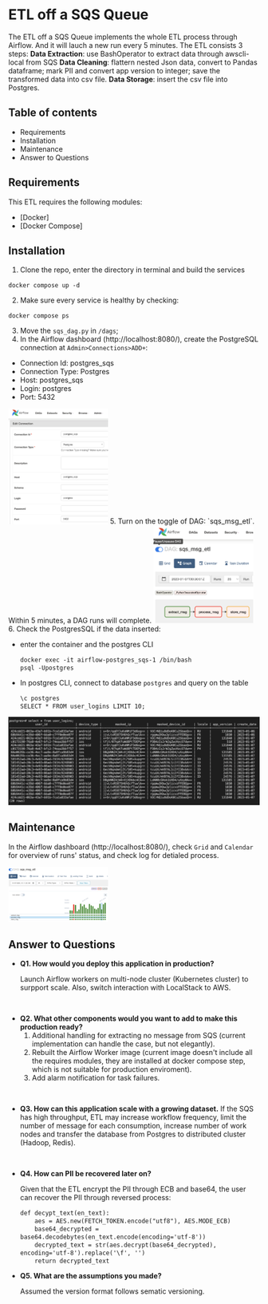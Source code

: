# ETL off a SQS Queue
The ETL off a SQS Queue implements the whole ETL process through Airflow. And it will lauch a new run every 5 minutes.
The ETL consists 3 steps: 
**Data Extraction**: use BashOperator to extract data through awscli-local from SQS
**Data Cleaning**: flattern nested Json data, convert to Pandas dataframe; mark PII and convert app version to integer; save the transformed data into csv file.
**Data Storage**: insert the csv file into Postgres.


## Table of contents
- Requirements
- Installation
- Maintenance
- Answer to Questions
## Requirements
This ETL requires the following modules:
- [Docker]
- [Docker Compose]

## Installation
1. Clone the repo, enter the directory in terminal and build the services
```
docker compose up -d
```
2. Make sure every service is healthy by checking:
```
docker compose ps
```
3. Move the `sqs_dag.py` in `/dags`;
4. In the Airflow dashboard (http://localhost:8080/), create the PostgreSQL connection at `Admin>Connections>ADD+`: 
  - Connection Id: postgres_sqs
  - Connection Type: Postgres
  - Host: postgres_sqs
  - Login: postgres
  - Port: 5432  
  <img src="./CreateConnection.png" width="200">
5. Turn on the toggle of DAG: `sqs_msg_etl`. Within 5 minutes, a DAG runs will complete. 
   <img src="./TurnOnToggle.png" width="200">
6. Check the PostgresSQL if the data inserted:

  - enter the container and the postgres CLI
    ```
    docker exec -it airflow-postgres_sqs-1 /bin/bash
    psql -Upostgres
    ```
  - In postgres CLI, connect to database `postgres` and query on the table
    ```
    \c postgres
    SELECT * FROM user_logins LIMIT 10;
    ```
  ![DatabaseResult](./DatabaseResult.png)


## Maintenance
In the Airflow dashboard (http://localhost:8080/), check `Grid` and `Calendar` for overview of runs' status, and check log for detialed process.

<img src="./Grid.png" width="200">

## Answer to Questions
  - **Q1. How would you deploy this application in production?**
 
    Launch Airflow workers on multi-node cluster (Kubernetes cluster) to surpport scale. Also, switch interaction with LocalStack to AWS.
<br/>

  - **Q2. What other components would you want to add to make this production ready?**
    1. Additional handling for extracting no message from SQS (current implementation can handle the case, but not elegantly).
    2. Rebuilt the Airflow Worker image (current image doesn't include all the requires modules, they are installed at docker compose step, which is not suitable for production enviroment).
    3. Add alarm notification for task failures.
<br/>

  - **Q3. How can this application scale with a growing dataset.**
    If the SQS has high throughput, ETL may increase workflow frequency, limit the number of message for each consumption, increase number of work nodes and transfer the database from Postgres to distributed cluster (Hadoop, Redis).
<br/>

  - **Q4. How can PII be recovered later on?**
 
    Given that the ETL encrypt the PII through ECB and base64, the user can recover the PII through reversed process:
    ```
    def decypt_text(en_text):
        aes = AES.new(FETCH_TOKEN.encode("utf8"), AES.MODE_ECB)
        base64_decrypted = base64.decodebytes(en_text.encode(encoding='utf-8'))
        decrypted_text = str(aes.decrypt(base64_decrypted), encoding='utf-8').replace('\f', '')
        return decrypted_text
    ```
  - **Q5. What are the assumptions you made?**
  
    Assumed the version format follows sematic versioning.
